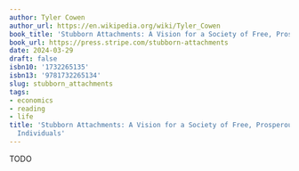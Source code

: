 ```yaml
---
author: Tyler Cowen
author_url: https://en.wikipedia.org/wiki/Tyler_Cowen
book_title: 'Stubborn Attachments: A Vision for a Society of Free, Prosperous, and Responsible Individuals'
book_url: https://press.stripe.com/stubborn-attachments
date: 2024-03-29
draft: false
isbn10: '1732265135'
isbn13: '9781732265134'
slug: stubborn_attachments
tags:
- economics
- reading
- life
title: 'Stubborn Attachments: A Vision for a Society of Free, Prosperous, and Responsible
  Individuals'
---
```


TODO
